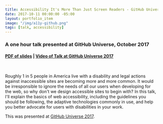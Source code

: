 ```yaml
---
title: Accessibility It's More Than Just Screen Readers - GitHub Universe
date: 2017-10-11 00:00:00 -05:00
layout: portfolio_item
image: "/img/a11y-github.png"
tags: [talk, accessibility]
---
```


### A one hour talk presented at GitHub Universe, October 2017
#### [PDF of slides](/documents/accessibility-notjustscreenreaders.pdf) | [Video of Talk at GitHub Universe 2017](https://eventil.com/presentations/QasoJn)

<br>

Roughly 1 in 5 people in America live with a disability and legal actions against inaccessible sites are becoming more and more common. It would be irresponsible to ignore the needs of all our users when developing for the web, so why don't we design accessible sites to begin with? In this talk, I'll explain the basics of web accessibility, including the guidelines you should be following, the adaptive technologies commonly in use, and help you better advocate for users with disabilities in your work.

This was presented at <a href="https://githubuniverse.com/2017/">GitHub Universe 2017</a>.

<br>
<br>

<script async class="speakerdeck-embed" data-id="42cdcc1123a14690aceda2989acb7d82" data-ratio="1.77777777777778" src="//speakerdeck.com/assets/embed.js"></script>
